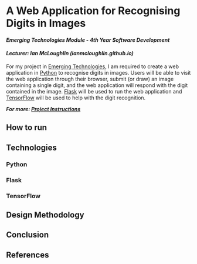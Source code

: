 # A Web Application for Recognising Digits in Images
#### *Emerging Technologies Module - 4th Year Software Development*
#### *Lecturer:  Ian McLoughlin (ianmcloughlin.github.io)*
For my project in [Emerging Technologies](https://emerging-technologies.github.io/), I am required to create a web application in [Python](https://www.python.org/) to recognise digits in images. Users will be able to visit the web application through their browser, submit (or draw) an image containing a single digit, and the web application will respond with the digit contained in the image. [Flask](http://flask.pocoo.org/) will be used to run the web application and [TensorFlow](https://www.tensorflow.org/) will be used to help with the digit recognition.

**_For more: [Project Instructions](https://emerging-technologies.github.io/problems/project.html)_**

## How to run 

## Technologies
### Python

### Flask

### TensorFlow

## Design Methodology

## Conclusion

## References
